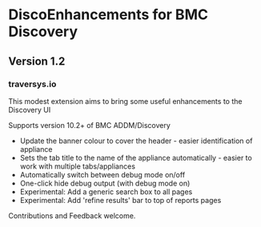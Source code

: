 # DiscoEnhancements for BMC Discovery
## Version 1.2
### traversys.io

This modest extension aims to bring some useful enhancements to the Discovery UI

Supports version 10.2+ of BMC ADDM/Discovery

* Update the banner colour to cover the header - easier identification of appliance
* Sets the tab title to the name of the appliance automatically - easier to work with multiple tabs/appliances
* Automatically switch between debug mode on/off
* One-click hide debug output (with debug mode on)
* Experimental: Add a generic search box to all pages
* Experimental: Add 'refine results' bar to top of reports pages

Contributions and Feedback welcome.
